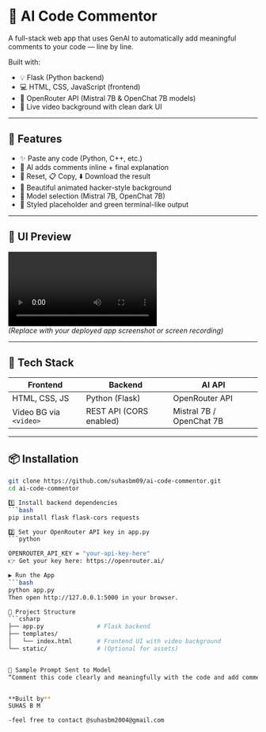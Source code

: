 # 🧠 AI Code Commentor

A full-stack web app that uses GenAI to automatically add meaningful comments to your code — line by line.

Built with:
- 💡 Flask (Python backend)
- 💻 HTML, CSS, JavaScript (frontend)
- 🔗 OpenRouter API (Mistral 7B & OpenChat 7B models)
- 🎥 Live video background with clean dark UI

---

## 🚀 Features

- ✨ Paste any code (Python, C++, etc.)
- 🧠 AI adds comments inline + final explanation
- 🔄 Reset, 📋 Copy, ⬇️ Download the result
- 🎥 Beautiful animated hacker-style background
- 🧩 Model selection (Mistral 7B, OpenChat 7B)
- 📜 Styled placeholder and green terminal-like output

---

## 📸 UI Preview

![preview](https://github.com/suhasbm09/ai-code-commentor/CODE_COMMENTOR.mp4)  
*(Replace with your deployed app screenshot or screen recording)*

---

## 🧰 Tech Stack

| Frontend       | Backend        | AI API         |
|----------------|----------------|----------------|
| HTML, CSS, JS  | Python (Flask) | OpenRouter API |
| Video BG via `<video>` | REST API (CORS enabled) | Mistral 7B / OpenChat 7B |

---

## 📦 Installation

```bash
git clone https://github.com/suhasbm09/ai-code-commentor.git
cd ai-code-commentor

1️⃣ Install backend dependencies
```bash
pip install flask flask-cors requests

2️⃣ Set your OpenRouter API key in app.py
```python

OPENROUTER_API_KEY = "your-api-key-here"
👉 Get your key here: https://openrouter.ai/

▶️ Run the App
```bash
python app.py
Then open http://127.0.0.1:5000 in your browser.

📂 Project Structure
```csharp
├── app.py               # Flask backend
├── templates/
│   └── index.html       # Frontend UI with video background
└── static/              # (Optional for assets)


🧠 Sample Prompt Sent to Model
“Comment this code clearly and meaningfully with the code and add comments in the middle. At the end, add a brief explanation of the code.”


**Built by**
SUHAS B M 

-feel free to contact @suhasbm2004@gmail.com
